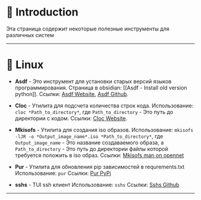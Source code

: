 # 📖 Introduction

Эта страница содержит некоторые полезные инструменты для различных систем

---

# 🐧 Linux

- **Asdf** - Это инструмент для установки старых версий языков программирования.
  Страница в obsidian: [[Asdf - Install old version python]].
  Ссылки: [Asdf Website](https://asdf-vm.com), [Asdf Github](https://github.com/asdf-vm/asdf.git).

- **Cloc** - Утилита для подсчета количества строк кода.
  Использование: `cloc *Path_to_directory*`, где `Path_to_directory` - Это путь до директории с кодом.
  Ссылки: [Cloc Website](https://cloc.sourceforge.net).

- **Mkisofs** - Утилита для создания iso образов.
  Использование: `mkisofs -lJR -o *Output_image_name*.iso *Path_to_directory*`, где `Output_image_name` - Это название создаваемого образа, а `Path_to_directory` - Это путь до директории файлы которой требуется положить в iso образ.
  Ссылки: [Mkisofs man on opennet](https://www.opennet.ru/man.shtml?topic=mkisofs&category=8&russian=0)

- **Pur** - Утилита для обновления pip зависимостей в requrements.txt
  Использование: `pur`
  Ссылки: [Pur PyPi](https://pypi.org/project/pur/)

- **sshs** - TUI ssh клиент
  Использование: `sshs`
  Ссылки: [Sshs Github](https://github.com/quantumsheep/sshs)

---
